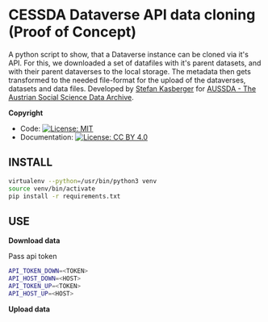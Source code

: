 # CESSDA Dataverse API data cloning (Proof of Concept)

A python script to show, that a Dataverse instance can be cloned via it's API. For this, we downloaded a set of datafiles with it's parent datasets, and with their parent dataverses to the local storage. The metadata then gets transformed to the needed file-format for the upload of the dataverses, datasets and data files. Developed by [Stefan Kasberger](http://stefankasberger.at) for [AUSSDA - The Austrian Social Science Data Archive](http://aussda.at/).

**Copyright**

* Code:  [![License: MIT](https://img.shields.io/badge/License-MIT-yellow.svg)](https://opensource.org/licenses/MIT)
* Documentation:  [![License: CC BY 4.0](https://licensebuttons.net/l/by/4.0/80x15.png)](https://creativecommons.org/licenses/by/4.0/)

## INSTALL

```bash
virtualenv --python=/usr/bin/python3 venv
source venv/bin/activate
pip install -r requirements.txt
```

## USE

**Download data**

Pass api token

```bash
API_TOKEN_DOWN=<TOKEN>
API_HOST_DOWN=<HOST>
API_TOKEN_UP=<TOKEN>
API_HOST_UP=<HOST>

```


**Upload data**



